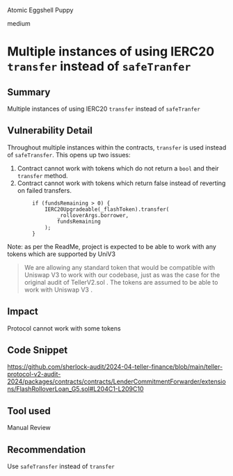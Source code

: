 Atomic Eggshell Puppy

medium

# Multiple instances of using IERC20 `transfer` instead of `safeTranfer`

## Summary
Multiple instances of using IERC20 `transfer` instead of `safeTranfer`

## Vulnerability Detail
Throughout multiple instances within the contracts, `transfer` is used instead of `safeTransfer`. This opens up two issues:
1. Contract cannot work with tokens which do not return a `bool` and their `transfer` method.
2. Contract cannot work with tokens which return false instead of reverting on failed transfers.

```solidity
        if (fundsRemaining > 0) {
            IERC20Upgradeable(_flashToken).transfer(
                _rolloverArgs.borrower,
                fundsRemaining
            );
        }
```
Note: as per the ReadMe, project is expected to be able to work with any tokens which are supported by UniV3 
> We are allowing any standard token that would be compatible with Uniswap V3 to work with our codebase, just as was the case for the original audit of TellerV2.sol . The tokens are assumed to be able to work with Uniswap V3 .

## Impact
Protocol cannot work with some tokens 

## Code Snippet
https://github.com/sherlock-audit/2024-04-teller-finance/blob/main/teller-protocol-v2-audit-2024/packages/contracts/contracts/LenderCommitmentForwarder/extensions/FlashRolloverLoan_G5.sol#L204C1-L209C10

## Tool used

Manual Review

## Recommendation
Use `safeTransfer` instead of `transfer` 